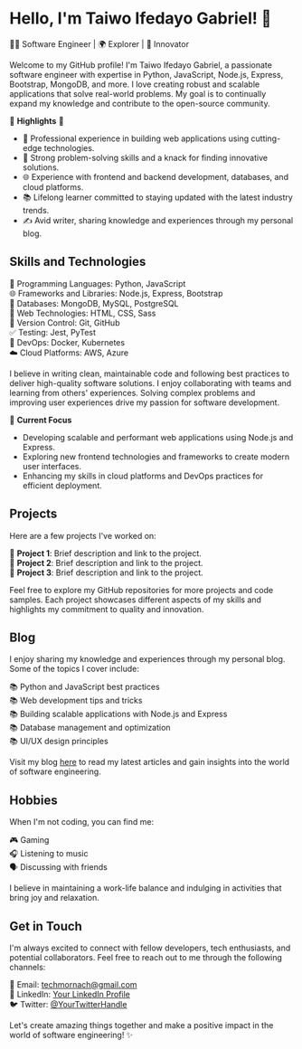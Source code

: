 # Hello, I'm Taiwo Ifedayo Gabriel! 👋
👨‍💻 Software Engineer | 🌍 Explorer | 🚀 Innovator

Welcome to my GitHub profile! I'm Taiwo Ifedayo Gabriel, a passionate software engineer with expertise in Python, JavaScript, Node.js, Express, Bootstrap, MongoDB, and more. I love creating robust and scalable applications that solve real-world problems. My goal is to continually expand my knowledge and contribute to the open-source community.

🌟 **Highlights** 🌟
- 💼 Professional experience in building web applications using cutting-edge technologies.
- 🚀 Strong problem-solving skills and a knack for finding innovative solutions.
- 🌐 Experience with frontend and backend development, databases, and cloud platforms.
- 📚 Lifelong learner committed to staying updated with the latest industry trends.
- ✍️ Avid writer, sharing knowledge and experiences through my personal blog.

## Skills and Technologies

🚀 Programming Languages: Python, JavaScript \
🌐 Frameworks and Libraries: Node.js, Express, Bootstrap \
💾 Databases: MongoDB, MySQL, PostgreSQL \
🔧 Web Technologies: HTML, CSS, Sass \
🔀 Version Control: Git, GitHub \
✅ Testing: Jest, PyTest \
🐳 DevOps: Docker, Kubernetes \
☁️ Cloud Platforms: AWS, Azure

I believe in writing clean, maintainable code and following best practices to deliver high-quality software solutions. I enjoy collaborating with teams and learning from others' experiences. Solving complex problems and improving user experiences drive my passion for software development.


🔭 **Current Focus**
- Developing scalable and performant web applications using Node.js and Express.
- Exploring new frontend technologies and frameworks to create modern user interfaces.
- Enhancing my skills in cloud platforms and DevOps practices for efficient deployment.

## Projects

Here are a few projects I've worked on:

🌟 **Project 1**: Brief description and link to the project. \
🌟 **Project 2**: Brief description and link to the project. \
🌟 **Project 3**: Brief description and link to the project.

Feel free to explore my GitHub repositories for more projects and code samples. Each project showcases different aspects of my skills and highlights my commitment to quality and innovation.

## Blog

I enjoy sharing my knowledge and experiences through my personal blog. Some of the topics I cover include:

📚 Python and JavaScript best practices \
📚 Web development tips and tricks \
📚 Building scalable applications with Node.js and Express \
📚 Database management and optimization \
📚 UI/UX design principles

Visit my blog [here](https://your-blog.com) to read my latest articles and gain insights into the world of software engineering.

## Hobbies

When I'm not coding, you can find me:

🎮 Gaming \
🎧 Listening to music \
🗣️ Discussing with friends

I believe in maintaining a work-life balance and indulging in activities that bring joy and relaxation.

## Get in Touch

I'm always excited to connect with fellow developers, tech enthusiasts, and potential collaborators. Feel free to reach out to me through the following channels:

📧 Email: [techmornach@gmail.com](mailto:techmornach@gmail.com) \
🔗 LinkedIn: [Your LinkedIn Profile](https://www.linkedin.com/in/your-profile) \
🐦 Twitter: [@YourTwitterHandle](https://twitter.com/TaiwoIfedayo4)

Let's create amazing things together and make a positive impact in the world of software engineering! ✨
